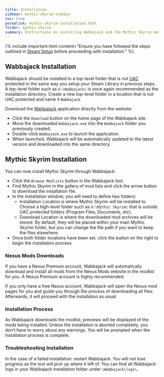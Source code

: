 ```yaml
---
title: Installation
sidebar: mythic-skyrim-sidebar
toc: true
permalink: mythic-skyrim-installation.html
folder: mythic-skyrim
summary: Instructions on installing Wabbajack and the Mythic Skyrim modlist.
---
```


{% include important.html content="Ensure you have followed the steps outlined in [Steam Setup] before proceeding with installation." %}

## Wabbajack Installation
Wabbajack should be installed to a top-level folder that is not <a href="#" data-toggle="tooltip" data-original-title="{{site.data.glossary.uac}}">UAC</a> protected in the same way you setup your Steam Library in previous steps.
A top-level folder such as `G:\Wabbajack\` is once again recommended as the installation directory.
Create a new top-level folder in a location that is not UAC protected and name it `Wabbajack`

Download the [Wabbajack] application directly from the website: 
* Click the `Download` button on the home page of the Wabbajack site.
* Move the downloaded `Wabbajack.exe` into the `Wabbajack` folder you previously created.
* Double-click `Wabbajack.exe` to launch the application.
* When launched, Wabbajack will be automatically updated to the latest version and downloaded into the same directory.

## Mythic Skyrim Installation
You can now install Mythic Skyrim through Wabbajack:
* Click the `Browse Modlists` button in the Wabbajack tool.
* Find Mythic Skyrim in the gallery of mod lists and click the arrow button to download the installation file.
* In the installation window, you will need to define two folders:
  * Installation Location is where Mythic Skyrim will be installed to. Choose a high-level folder such as `G:\Mythic Skyrim\` that is outside UAC protected folders (Program Files, Documents, etc).
  * Download Location is where the downloaded mod archives will be stored. By default, they will be placed within your main Mythic Skyrim folder, but you can change the file path if you want to keep the files elsewhere.
* Once both folder locations have been set, click the button on the right to begin the installation process. 

### Nexus Mods Downloads
If you have a Nexus Premium account, Wabbajack will automatically download and install all mods from the Nexus Mods website in the modlist for you.
A Nexus Premium account is highly recommended.

If you only have a free Nexus account, Wabbajack will open the Nexus mod pages for you and guide you through the process of downloading all files.
Afterwards, it will proceed with the installation as usual.

### Installation Process
As Wabbajack downloads the modlist, previews will be displayed of the mods being installed.
Unless the installation is aborted completely, you don’t have to worry about any warnings.
You will be prompted when the installation process is complete.

### Troubleshooting Installation
In the case of a failed installation: restart Wabbajack. You will not lose progress as the tool will pick up where it left of.
You can find all Wabbajack logs in your Wabbajack installation folder under `\Wabbajack\logs\`.


[Wabbajack]: https://www.wabbajack.org/#/
[Steam Setup]: mythic-skyrim-steam-setup.html

